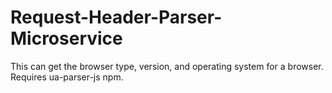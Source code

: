 
# Request-Header-Parser-Microservice
This can get the browser type, version, and operating system for a browser.
Requires ua-parser-js npm.
